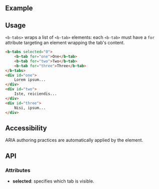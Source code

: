 ## Example
<div class="element-demo" id="example"></div>

## Usage

`<b-tabs>` wraps a list of `<b-tab>` elements: each `<b-tab>` must have a `for` attribute targeting an element wrapping the tab's content.

``` html
<b-tabs selected="0">
    <b-tab for="one">One</b-tab>
    <b-tab for="two">Two</b-tab>
    <b-tab for="three">Three</b-tab>
</b-tabs>
<div id="one">
    Lorem ipsum...
</div>
<div id="two">
    Iste, reiciendis...
</div>
<div id="three">
    Nisi, ipsum...
</div>
```

## Accessibility

ARIA authoring practices are automatically applied by the element.

## API

### Attributes
- __selected__: specifies which tab is visible.



